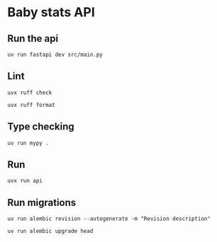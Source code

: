 # Baby stats API

## Run the api

```
uv run fastapi dev src/main.py
```

## Lint

```
uvx ruff check
```

```
uvx ruff format
```

## Type checking

```
uv run mypy .
```

## Run

```
uvx run api
```

## Run migrations

```
uv run alembic revision --autogenerate -m "Revision description"
```

```
uv run alembic upgrade head
```